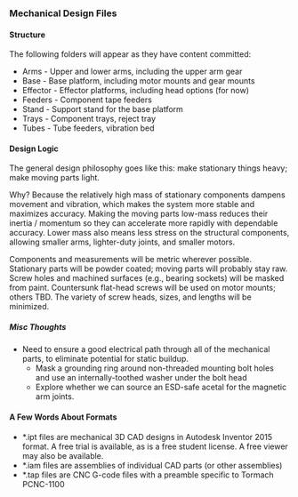 ### Mechanical Design Files

#### Structure

The following folders will appear as they have content committed:
* Arms - Upper and lower arms, including the upper arm gear
* Base - Base platform, including motor mounts and gear mounts
* Effector - Effector platforms, including head options (for now)
* Feeders - Component tape feeders
* Stand - Support stand for the base platform
* Trays - Component trays, reject tray
* Tubes - Tube feeders, vibration bed


#### Design Logic
The general design philosophy goes like this: make stationary things heavy; make moving parts light.

Why?  Because the relatively high mass of stationary components dampens movement and vibration, which makes the system more stable and maximizes accuracy.
Making the moving parts low-mass reduces their inertia / momentum so they can accelerate more rapidly with dependable accuracy.
Lower mass also means less stress on the structural components, allowing smaller arms, lighter-duty joints, and smaller motors.

Components and measurements will be metric wherever possible.
Stationary parts will be powder coated; moving parts will probably stay raw.
Screw holes and machined surfaces (e.g., bearing sockets) will be masked from paint.
Countersunk flat-head screws will be used on motor mounts; others TBD.
The variety of screw heads, sizes, and lengths will be minimized.


##### Misc Thoughts
* Need to ensure a good electrical path through all of the mechanical parts, to eliminate potential for static buildup.
	* Mask a grounding ring around non-threaded mounting bolt holes and use an internally-toothed washer under the bolt head
	* Explore whether we can source an ESD-safe acetal for the magnetic arm joints.


#### A Few Words About Formats

* *.ipt files are mechanical 3D CAD designs in Autodesk Inventor 2015 format.  A free trial is available, as is a free student license.  A free viewer may also be available.
* *.iam files are assemblies of individual CAD parts (or other assemblies)
* *.tap files are CNC G-code files with a preamble specific to Tormach PCNC-1100
